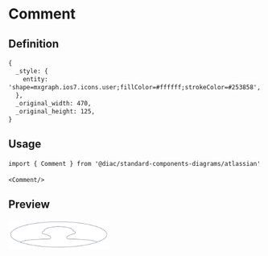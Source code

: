 # Comment

## Definition

```
{
  _style: { 
    entity: 'shape=mxgraph.ios7.icons.user;fillColor=#ffffff;strokeColor=#253858',
  },
  _original_width: 470,
  _original_height: 125,
}
```

## Usage

```
import { Comment } from '@diac/standard-components-diagrams/atlassian'

<Comment/>
```

## Preview

<img src="./comment.png" width="200"/>
